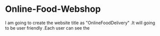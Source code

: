 # Online-Food-Webshop
I am going to create the website title as "OnlineFoodDelivery" .It will going to be user friendly .Each user can see the 
